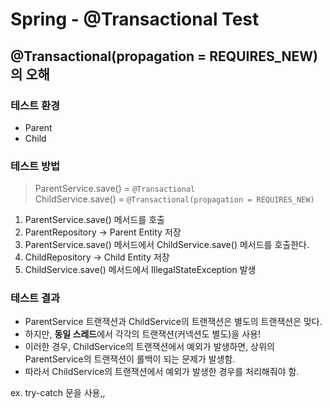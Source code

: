 # Spring - @Transactional Test

## @Transactional(propagation = REQUIRES_NEW)의 오해

### 테스트 환경
- Parent
- Child

### 테스트 방법

> ParentService.save() = `@Transactional`  
> ChildService.save() = `@Transactional(propagation = REQUIRES_NEW)`

1. ParentService.save() 메서드를 호출
2. ParentRepository -> Parent Entity 저장
3. ParentService.save() 메서드에서 ChildService.save() 메서드를 호출한다.
4. ChildRepository -> Child Entity 저장
5. ChildService.save() 메서드에서 IllegalStateException 발생

### 테스트 결과

- ParentService 트랜잭션과 ChildService의 트랜잭션은 별도의 트랜잭션은 맞다.
- 하지만, **동일 스레드**에서 각각의 트랜잭션(커넥션도 별도)을 사용!
- 이러한 경우, ChildService의 트랜잭션에서 예외가 발생하면, 상위의 ParentService의 트랜잭션이 롤백이 되는 문제가 발생함.
- 따라서 ChildService의 트랜잭션에서 예외가 발생한 경우를 처리해줘야 함.

ex. try-catch 문을 사용,,


